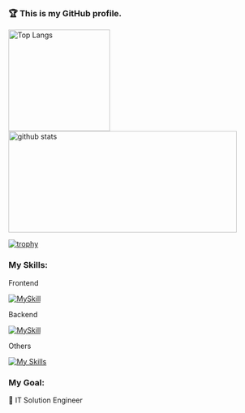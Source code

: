 <h3 align="left">🏆 This is my GitHub profile. </h3>

<p align="left"> 
  <img alt="Top Langs" height="200px" src="https://github-readme-stats.vercel.app/api/top-langs/?username=Yuma-Tsukakoshi&layout=compact&show_icons=true&theme=synthwave" />
  <img alt="github stats" height="200px" width="450px" src="https://github-readme-stats.vercel.app/api?username=Yuma-Tsukakoshi&theme=synthwave&show_icons=ture" />
</p>

[![trophy](https://github-profile-trophy.vercel.app/?username=Yuma-Tsukakoshi&margin-w=15&theme=onestar&row=1&column=6
)](https://github.com/ryo-ma/github-profile-trophy)  

<h3 align="left">My Skills:</h3>
Frontend  

[![MySkill](https://skillicons.dev/icons?i=html,css,js,ts,react,nextjs,materialui,tailwind,dart,flutter&theme=dark)](https://skillicons.dev)  

Backend  

[![MySkill](https://skillicons.dev/icons?i=python,pytorch,opencv,sklearn,flask,php,laravel&theme=dark)](https://skillicons.dev)  

Others  

[![My Skills](https://skillicons.dev/icons?i=docker,postman,aws,vercel,mysql,postgres,github,arduino&theme=dark)](https://skillicons.dev)


<h3 align="left">My Goal:</h3>

🤖 IT Solution Engineer 

